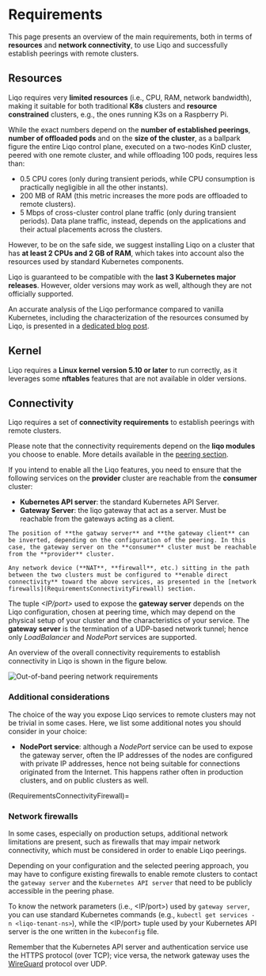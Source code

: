 # Requirements

This page presents an overview of the main requirements, both in terms of **resources** and **network connectivity**, to use Liqo and successfully establish peerings with remote clusters.

## Resources

Liqo requires very **limited resources** (i.e., CPU, RAM, network bandwidth), making it suitable for both traditional **K8s** clusters and **resource constrained** clusters, e.g., the ones running K3s on a Raspberry Pi.

While the exact numbers depend on the **number of established peerings**, **number of offloaded pods** and on the **size of the cluster**, as a ballpark figure the entire Liqo control plane, executed on a two-nodes KinD cluster, peered with one remote cluster, and while offloading 100 pods, requires less than:

* 0.5 CPU cores (only during transient periods, while CPU consumption is practically negligible in all the other instants).
* 200 MB of RAM (this metric increases the more pods are offloaded to remote clusters).
* 5 Mbps of cross-cluster control plane traffic (only during transient periods). Data plane traffic, instead, depends on the applications and their actual placements across the clusters.

However, to be on the safe side, we suggest installing Liqo on a cluster that has **at least 2 CPUs and 2 GB of RAM**, which takes into account also the resources used by standard Kubernetes components.

Liqo is guaranteed to be compatible with the **last 3 Kubernetes major releases**.
However, older versions may work as well, although they are not officially supported.

An accurate analysis of the Liqo performance compared to vanilla Kubernetes, including the characterization of the resources consumed by Liqo, is presented in a [dedicated blog post](https://medium.com/the-liqo-blog/benchmarking-liqo-kubernetes-multi-cluster-performance-d77942d7f67c).

## Kernel

Liqo requires a **Linux kernel version 5.10 or later** to run correctly, as it leverages some **nftables** features that are not available in older versions.

## Connectivity

Liqo requires a set of **connectivity requirements** to establish peerings with remote clusters.

Please note that the connectivity requirements depend on the **liqo modules** you choose to enable.
More details available in the [peering section](/features/peering).

If you intend to enable all the Liqo features, you need to ensure that the following services on the **provider** cluster are reachable from the **consumer** cluster:

* **Kubernetes API server**: the standard Kubernetes API Server.
* **Gateway Server**: the liqo gateway that act as a server. Must be reachable from the gateways acting as a client.

```{admonition} Note
The position of **the gatway server** and **the gateway client** can be inverted, depending on the configuration of the peering. In this case, the gateway server on the **consumer** cluster must be reachable from the **provider** cluster.
```

```{Warning}
Any network device (**NAT**, **firewall**, etc.) sitting in the path between the two clusters must be configured to **enable direct connectivity** toward the above services, as presented in the [network firewalls](RequirementsConnectivityFirewall) section.
```

The tuple *<IP/port>* used to expose the **gateway server** depends on the Liqo configuration, chosen at peering time, which may depend on the physical setup of your cluster and the characteristics of your service.
The  **gateway server** is the termination of a UDP-based network tunnel; hence only *LoadBalancer* and *NodePort* services are supported.

An overview of the overall connectivity requirements to establish connectivity in Liqo is shown in the figure below.

![Out-of-band peering network requirements](/_static/images/installation/requirements/connectivity.drawio.svg)

### Additional considerations

The choice of the way you expose Liqo services to remote clusters may not be trivial in some cases.
Here, we list some additional notes you should consider in your choice:

* **NodePort service**: although a *NodePort* service can be used to expose the gateway server, often the IP addresses of the nodes are configured with private IP addresses, hence not being suitable for connections originated from the Internet.
This happens rather often in production clusters, and on public clusters as well.

(RequirementsConnectivityFirewall)=

### Network firewalls

In some cases, especially on production setups, additional network limitations are present, such as firewalls that may impair network connectivity, which must be considered in order to enable Liqo peerings.

Depending on your configuration and the selected peering approach, you may have to configure existing firewalls to enable remote clusters to contact the `gateway server` and the `Kubernetes API server` that need to be publicly accessible in the peering phase.

To know the network parameters (i.e., <IP/port>) used by `gateway server`, you can use standard Kubernetes commands (e.g., `kubectl get services -n <liqo-tenant-ns>`), while the <IP/port> tuple used by your Kubernetes API server is the one written in the `kubeconfig` file.

Remember that the Kubernetes API server and authentication service use the HTTPS protocol (over TCP); vice versa, the network gateway uses the [WireGuard](https://www.wireguard.com/) protocol over UDP.
